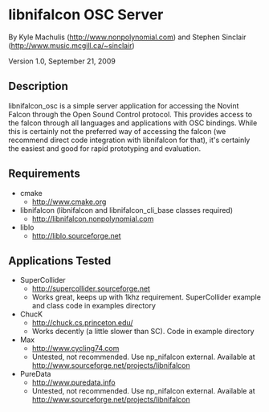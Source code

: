 # libnifalcon OSC Server #

By Kyle Machulis (http://www.nonpolynomial.com) and Stephen Sinclair (http://www.music.mcgill.ca/~sinclair)

Version 1.0, September 21, 2009

## Description ##

libnifalcon_osc is a simple server application for accessing the Novint Falcon through the Open Sound Control protocol. This provides access to the falcon through all languages and applications with OSC bindings. While this is certainly not the preferred way of accessing the falcon (we recommend direct code integration with libnifalcon for that), it's certainly the easiest and good for rapid prototyping and evaluation.

## Requirements ##

* cmake
  * http://www.cmake.org
* libnifalcon (libnifalcon and libnifalcon\_cli\_base classes required)
  * http://libnifalcon.nonpolynomial.com
* liblo
  * http://liblo.sourceforge.net

## Applications Tested ##

* SuperCollider
  * http://supercollider.sourceforge.net
  * Works great, keeps up with 1khz requirement. SuperCollider example and class code in examples directory
* ChucK
  * http://chuck.cs.princeton.edu/
  * Works decently (a little slower than SC). Code in example directory
* Max
  * http://www.cycling74.com
  * Untested, not recommended. Use np_nifalcon external. Available at http://www.sourceforge.net/projects/libnifalcon
* PureData
  * http://www.puredata.info
  * Untested, not recommended. Use np_nifalcon external. Available at http://www.sourceforge.net/projects/libnifalcon


